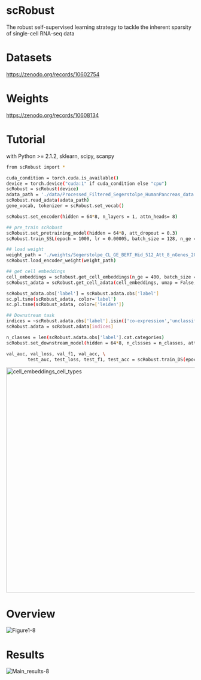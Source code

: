 # scRobust
The robust self-supervised learning strategy to tackle the inherent sparsity of single-cell RNA-seq data

# Datasets
https://zenodo.org/records/10602754

# Weights
https://zenodo.org/records/10608134

# Tutorial
with Python >= 2.1.2, sklearn, scipy, scanpy

```sh
from scRobust import *

cuda_condition = torch.cuda.is_available()
device = torch.device("cuda:1" if cuda_condition else "cpu")
scRobust = scRobust(device)
adata_path = './data/Processed_Filtered_Segerstolpe_HumanPancreas_data.h5ad'
scRobust.read_adata(adata_path)
gene_vocab, tokenizer = scRobust.set_vocab()

scRobust.set_encoder(hidden = 64*8, n_layers = 1, attn_heads= 8)

## pre_train scRobust
scRobust.set_pretraining_model(hidden = 64*8, att_dropout = 0.3)
scRobust.train_SSL(epoch = 1000, lr = 0.00005, batch_size = 128, n_ge = 250, save_path = './weights/')

## load weight
weight_path = './weights/Segerstolpe_CL_GE_BERT_Hid_512_Att_8_nGenes_200_ly_1_bt_128_encoder.pt'
scRobust.load_encoder_weight(weight_path)

## get cell embeddings
cell_embeddings = scRobust.get_cell_embeddings(n_ge = 400, batch_size = 64)
scRobust_adata = scRobust.get_cell_adata(cell_embeddings, umap = False, tsne = True, leiden = True, n_comps = 50, n_neighbors=10, n_pcs=50)

scRobust_adata.obs['label'] = scRobust.adata.obs['label']
sc.pl.tsne(scRobust_adata, color='label')
sc.pl.tsne(scRobust_adata, color=['leiden'])

## Downstream task
indices = ~scRobust.adata.obs['label'].isin(['co-expression','unclassified endocrine']).values
scRobust.adata = scRobust.adata[indices]

n_classes = len(scRobust.adata.obs['label'].cat.categories)
scRobust.set_downstream_model(hidden = 64*8, n_clssses = n_classes, att_dropout = 0.3)

val_auc, val_loss, val_f1, val_acc, \
        test_auc, test_loss, test_f1, test_acc = scRobust.train_DS(epoch = 20, lr = 5e-5, batch_size = 64, n_ge = 800)

```
<img src="https://github.com/DMCB-GIST/scRobust/assets/31497898/00649a67-6005-45b3-8245-6a63c5c37504" alt="cell_embeddings_cell_types" width="600"/>

# Overview
![Figure1-8](https://github.com/DMCB-GIST/scRobust/assets/31497898/2ec9e5cc-177a-454f-8ce2-6dbdf89b83cb)

# Results
![Main_results-8](https://github.com/DMCB-GIST/scRobust/assets/31497898/a736e655-ca70-4d75-b35a-ad43e27efcaa)
